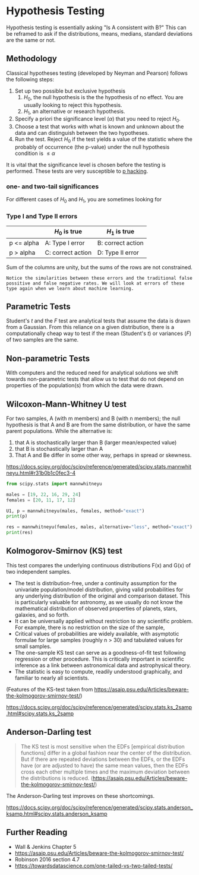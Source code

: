 # Hypothesis Testing

Hypothesis testing is essentially asking "Is A consistent with B?" This can be reframed to ask if the distributions, means, medians, standard deviations are the same or not.

## Methodology

Classical hypotheses testing (developed by Neyman and Pearson) follows the following steps:
1. Set up two possible but exclusive hypothesis
    1. $H_0$, the null hypothesis is the the hypothesis of no effect. You are usually looking to reject this hypothesis.
    1. $H_1$, an alternative or research hypothesis.
1. Specify a priori the significance level ($\alpha$) that you need to reject $H_0$.
1. Choose a test that works with what is known and unknown about the data and can distinguish between the two hypotheses. 
1. Run the test. Reject $H_0$ if the test yields a value of the statistic where the probably of occurrence (the p-value) under the null hypothesis condition is $\leq \alpha$

It is vital that the significance level is chosen before the testing is performed. These tests are very susceptible to [p hacking](https://www.statology.org/ethics-p-hacking-avoid-research/).

### one- and two-tail significances

For different cases of $H_0$ and $H_1$, you are sometimes looking for 

### Type I and Type II errors

| | $H_0$ is true | $H_1$ is true |
|--|--------------|---------------|
| p <= alpha| A: Type I error | B: correct action |  
| p > alpha | C: correct action | D: Type II error |


Sum of the columns are unity, but the sums of the rows are not constrained. 

```{note}
Notice the simularities between these errors and the traditional false possitive and false negative rates. We will look at errors of these type again when we learn about machine learning.
```

## Parametric Tests

Student's $t$ and the $F$ test are analytical tests that assume the data is drawn from a Gaussian. From this reliance on a given distribution, there is a computationally cheap way to test if the mean (Student's $t$) or variances ($F$) of two samples are the same.

## Non-parametric Tests

With computers and the reduced need for analytical solutions we shift towards non-parametric tests that allow us to test that do not depend on properties of the population(s) from which the data were drawn.


## Wilcoxon-Mann-Whitney U test

For two samples, A (with m members) and B (with n members); the null hypothesis is that A and B are from the same distribution, or have the same parent populations. While the alternative is:
1. that A is stochastically larger than B (larger mean/expected value)
1. that B is stochastically larger than A
1. That A and Be differ in some other way, perhaps in spread or skewness.

https://docs.scipy.org/doc/scipy/reference/generated/scipy.stats.mannwhitneyu.html#r31b0b1c0fec3-4

```python
from scipy.stats import mannwhitneyu

males = [19, 22, 16, 29, 24]
females = [20, 11, 17, 12]

U1, p = mannwhitneyu(males, females, method="exact")
print(p)

res = mannwhitneyu(females, males, alternative="less", method="exact")
print(res)
```

## Kolmogorov-Smirnov (KS) test

This test compares the underlying continuous distributions F(x) and G(x) of two independent samples. 

* The test is distribution-free, under a continuity assumption for the univariate population/model distribution, giving valid probabilities for any underlying distribution of the original and comparison dataset.  This is particularly valuable for astronomy, as we usually do not know the mathematical distribution of observed properties of planets, stars, galaxies, and so forth.
* It can be universally applied without restriction to any scientific problem.  For example, there is no restriction on the size of the sample,
* Critical values of probabilities are widely available, with asymptotic formulae for large samples (roughly n > 30) and tabulated values for small samples.
* The one-sample KS test can serve as a goodness-of-fit test following regression or other procedure.  This is critically important in scientific inference as a link between astronomical data and astrophysical theory.
* The statistic is easy to compute, readily understood graphically, and familiar to nearly all scientists.

(Features of the KS-test taken from https://asaip.psu.edu/Articles/beware-the-kolmogorov-smirnov-test/)

https://docs.scipy.org/doc/scipy/reference/generated/scipy.stats.ks_2samp.html#scipy.stats.ks_2samp

## Anderson-Darling test

> The KS test is most sensitive when the EDFs [empirical distribution functions] differ in a global fashion near the center of the distribution.  But if there are repeated deviations between the EDFs, or the EDFs have (or are adjusted to have) the same mean values, then the EDFs cross each other multiple times and the maximum deviation between the distributions is reduced.
(https://asaip.psu.edu/Articles/beware-the-kolmogorov-smirnov-test/)

The Anderson-Darling test improves on these shortcomings.


https://docs.scipy.org/doc/scipy/reference/generated/scipy.stats.anderson_ksamp.html#scipy.stats.anderson_ksamp

## Further Reading

* Wall & Jenkins Chapter 5
* https://asaip.psu.edu/Articles/beware-the-kolmogorov-smirnov-test/
* Robinson 2016 section 4.7
* https://towardsdatascience.com/one-tailed-vs-two-tailed-tests/
